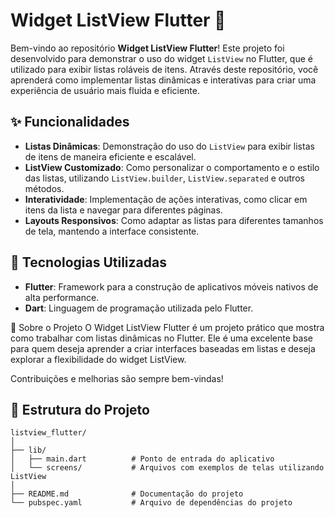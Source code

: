 # Widget ListView Flutter 📜

Bem-vindo ao repositório **Widget ListView Flutter**! Este projeto foi desenvolvido para demonstrar o uso do widget `ListView` no Flutter, que é utilizado para exibir listas roláveis de itens. Através deste repositório, você aprenderá como implementar listas dinâmicas e interativas para criar uma experiência de usuário mais fluida e eficiente.

## ✨ Funcionalidades
- **Listas Dinâmicas**: Demonstração do uso do `ListView` para exibir listas de itens de maneira eficiente e escalável.
- **ListView Customizado**: Como personalizar o comportamento e o estilo das listas, utilizando `ListView.builder`, `ListView.separated` e outros métodos.
- **Interatividade**: Implementação de ações interativas, como clicar em itens da lista e navegar para diferentes páginas.
- **Layouts Responsivos**: Como adaptar as listas para diferentes tamanhos de tela, mantendo a interface consistente.

## 🚀 Tecnologias Utilizadas
- **Flutter**: Framework para a construção de aplicativos móveis nativos de alta performance.
- **Dart**: Linguagem de programação utilizada pelo Flutter.

🌟 Sobre o Projeto
O Widget ListView Flutter é um projeto prático que mostra como trabalhar com listas dinâmicas no Flutter. Ele é uma excelente base para quem deseja aprender a criar interfaces baseadas em listas e deseja explorar a flexibilidade do widget ListView.

Contribuições e melhorias são sempre bem-vindas!

## 📂 Estrutura do Projeto
```plaintext
listview_flutter/
│
├── lib/
│   ├── main.dart          # Ponto de entrada do aplicativo
│   └── screens/           # Arquivos com exemplos de telas utilizando ListView
│
├── README.md              # Documentação do projeto
└── pubspec.yaml           # Arquivo de dependências do projeto
